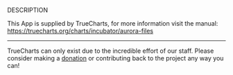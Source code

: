 DESCRIPTION


This App is supplied by TrueCharts, for more information visit the manual: https://truecharts.org/charts/incubator/aurora-files

---

TrueCharts can only exist due to the incredible effort of our staff.
Please consider making a [donation](https://truecharts.org/docs/about/sponsor) or contributing back to the project any way you can!
